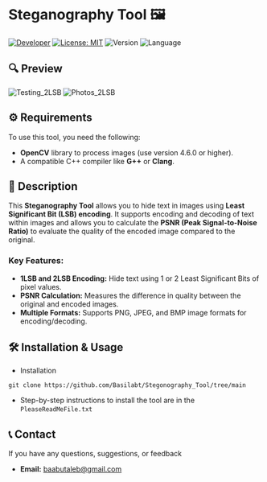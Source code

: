 # Steganography Tool 🖼️

[![Developer](https://img.shields.io/badge/Developer-Basilabt-crimson)](https://github.com/Basilabt)
[![License: MIT](https://img.shields.io/badge/License-MIT-yellow.svg)](https://github.com/Basilabt/Stegonography_Tool/blob/main/LICENSE)
![Version](https://img.shields.io/badge/version-1.0-brightgreen)
![Language](https://img.shields.io/badge/language-C++-blue)

## 🔍 Preview
![Testing_2LSB](https://github.com/user-attachments/assets/3394ed1a-510f-48ae-9e1d-0c41b919ef91)
![Photos_2LSB](https://github.com/user-attachments/assets/e457d269-5fb7-4506-802f-a953354dddff)


## ⚙️ Requirements
To use this tool, you need the following:
- **OpenCV** library to process images (use version 4.6.0 or higher).
- A compatible C++ compiler like **G++** or **Clang**.

## 📝 Description
This **Steganography Tool** allows you to hide text in images using **Least Significant Bit (LSB) encoding**. It supports encoding and decoding of text within images and allows you to calculate the **PSNR (Peak Signal-to-Noise Ratio)** to evaluate the quality of the encoded image compared to the original.

### Key Features:
- **1LSB and 2LSB Encoding:** Hide text using 1 or 2 Least Significant Bits of pixel values.
- **PSNR Calculation:** Measures the difference in quality between the original and encoded images.
- **Multiple Formats:** Supports PNG, JPEG, and BMP image formats for encoding/decoding.

## 🛠 Installation & Usage

- Installation
```
git clone https://github.com/Basilabt/Stegonography_Tool/tree/main
```

 -  Step-by-step instructions to install the tool are in the `PleaseReadMeFile.txt`


## 📞 Contact
If you have any questions, suggestions, or feedback

- **Email:** [baabutaleb@gmail.com](mailto:baabutaleb@gmail.com)
